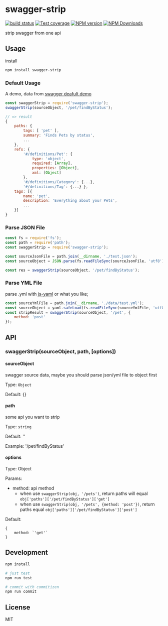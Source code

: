# swagger-strip

[![build status](https://img.shields.io/travis/cyseria/swagger-strip/master.svg?style=flat-square)](https://travis-ci.org/cyseria/swagger-strip)
[![Test coverage](https://img.shields.io/codecov/c/github/cyseria/swagger-strip.svg?style=flat-square)](https://codecov.io/github/cyseria/swagger-strip?branch=master)
[![NPM version](https://img.shields.io/npm/v/swagger-strip.svg?style=flat-square)](https://www.npmjs.com/package/swagger-strip)
[![NPM Downloads](https://img.shields.io/npm/dm/swagger-strip.svg?style=flat-square&maxAge=43200)](https://www.npmjs.com/package/swagger-strip)

strip swagger from one api

## Usage

install

```bash
npm install swagger-strip
```

### Default Usage

A demo, data from [swagger deafult demo](https://editor.swagger.io/)

```javascript
const swaggerStrip = require('swagger-strip');
swaggerStrip(sourceObject, '/pet/findByStatus');

// => result
{
    paths: {
        tags: [ 'pet' ],
        summary: 'Finds Pets by status',
        ...
    },
    refs: { 
        '#/definitions/Pet': {
            type: 'object',
            required: [Array],
            properties: [Object],
            xml: [Object]
        },
        '#/definitions/Category': {...},
        '#/definitions/Tag': {...} },
    tags: [{
        name: 'pet',
        description: 'Everything about your Pets',
        ...
    }]
}
```

### Parse JSON File

```javascript
const fs = require('fs');
const path = require('path');
const swaggerStrip = require('swagger-strip');

const sourceJsonFile = path.join(__dirname, './test.json');
const sourceObject = JSON.parse(fs.readFileSync(sourceJsonFile, 'utf8'));

const res = swaggerStrip(sourceObject, '/pet/findByStatus');
```

### Parse YML File

parse .yml with [js-yaml](https://github.com/nodeca/js-yaml) or what you like;

```javascript
const sourceYmlFile = path.join(__dirname, './data/test.yml');
const sourceObject = yaml.safeLoad(fs.readFileSync(sourceYmlFile, 'utf8'));
const stripResult = swaggerStrip(sourceObject, '/pet', {
    method: 'post'
});
```

## API

### swaggerStrip(sourceObject, path, [options])

#### sourceObject

swagger source data, maybe you should parse json/yml file to object first

Type: `Object`

Default: {}

#### path

some api you want to strip

Type: `string`

Default: ''

Example: '/pet/findByStatus'

#### options

Type: Object

Params: 
- method: api method
    - when use `swaggerStrip(obj, '/pets')`, return paths will equal `obj['paths']['/pet/findByStatus']['get']`
    - when use `swaggerStrip(obj, '/pets', {method: 'post'})`, return paths equal `obj['paths']['/pet/findByStatus']['post']`

Default:
```
{
    method: `'get'`
}
```

## Development

```bash
npm install

# just test
npm run test

# commit with commitizen
npm run commit
```

## License

MIT
